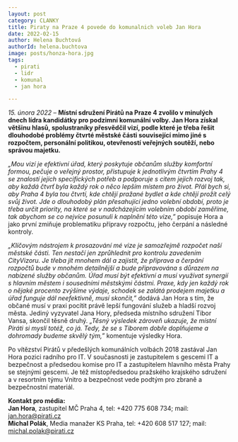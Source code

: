 ```yaml
---
layout: post
category: CLANKY
title: Piraty na Praze 4 povede do komunalnich voleb Jan Hora
date: 2022-02-15
author: Helena Buchtová
authorId: helena.buchtova
image: posts/honza-hora.jpg
tags: 
  - pirati
  - lidr
  - komunal
  - jan hora

---
```



*15. února 2022* – **Místní sdružení Pirátů na Praze 4 zvolilo v minulých dnech lídra kandidátky pro podzimní komunální volby. Jan Hora získal většinu hlasů, spolustraníky přesvědčil vizí, podle které je třeba řešit dlouhodobé problémy čtvrté městské části související mimo jiné s rozpočtem, personální politikou, otevřeností veřejných soutěží, nebo správou majetku.**

*„Mou vizí je efektivní úřad, který poskytuje občanům služby komfortní formou, pečuje o veřejný prostor, přistupuje k jednotlivým čtvrtím Prahy 4 se znalostí jejich specifických potřeb a podporuje s citem jejich rozvoj tak, aby každá čtvrť byla každý rok o něco lepším místem pro život. Přál bych si, aby Praha 4 byla tou čtvrtí, kde chtějí pražané bydlet a kde chtějí prožít celý svůj život. Jde o dlouhodobý plán přesahující jedno volební období, proto je třeba určit priority, na které se v nadcházejícím volebním období zaměříme, tak abychom se co nejvíce posunuli k naplnění této vize,”* popisuje Hora a jako první zmiňuje problematiku přípravy rozpočtu, jeho čerpání a následné kontroly.

*„Klíčovým nástrojem k prosazování mé vize je samozřejmě rozpočet naší městské části. Ten nestačí jen zprůhlednit pro kontrolu zavedením CityVizoru. Je třeba jít mnohem dál a zajistit, že příprava a čerpání rozpočtů bude v mnohém detailnější a bude připravována s důrazem na nabízené služby občanům. Úřad musí být efektivní a musí využívat synergií s hlavním městem i sousedními městskými částmi. Praxe, kdy jen každý rok o nějaké procento zvýšíme výdaje, schodek se zalátá prodejem majetku a úřad funguje dál neefektivně, musí skončit,”* dodává Jan Hora s tím, že občané musí v praxi pocítit právě lepší fungování služeb a hladší rozvoj města.
Jediný vyzyvatel Jana Hory, předseda místního sdružení Tibor Vansa, skončil těsně druhý. *„Těsný výsledek zároveň ukazuje, že místní Piráti si myslí totéž, co já. Tedy, že se s Tiborem dobře doplňujeme a dohromady budeme skvělý tým,”* komentuje výsledky Hora.

Po vítězství Pirátů v předešlých komunálních volbách 2018 zastával Jan Hora pozici radního pro IT.  V současnosti je zastupitelem s gescemi IT a bezpečnost a předsedou komise pro IT a zastupitelem hlavního města Prahy se stejnými gescemi. Je též místopředsedou pražského krajského sdružení a v resortním týmu Vnitro a bezpečnost vede podtým pro zbraně a bezpečnostní materiál.

**Kontakt pro média:**<br>
**Jan Hora**, zastupitel MČ Praha 4, tel: +420 775 608 734; mail: jan.hora@pirati.cz<br>
**Michal Polák**, Media manažer KS Praha, tel: +420 608 517 127; mail: michal.polak@pirati.cz

